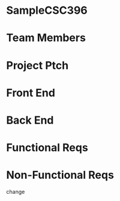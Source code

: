 # SampleCSC396
# Team Members
# Project Ptch
# Front End
# Back End
# Functional Reqs
# Non-Functional Reqs
change
